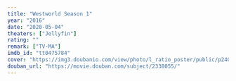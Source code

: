 ```yaml
---
title: "Westworld Season 1"
year: "2016"
date: "2020-05-04"
theaters: ["Jellyfin"]
rating: ""
remark: ["TV-MA"]
imdb_id: "tt0475784"
cover: "https://img3.doubanio.com/view/photo/l_ratio_poster/public/p2403347953.jpg"
douban_url: "https://movie.douban.com/subject/2338055/"
---
```


